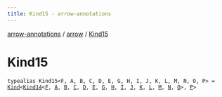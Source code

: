 ```yaml
---
title: Kind15 - arrow-annotations
---
```


[arrow-annotations](../index.html) / [arrow](index.html) / [Kind15](./-kind15.html)

# Kind15

`typealias Kind15<F, A, B, C, D, E, G, H, I, J, K, L, M, N, O, P> = `[`Kind`](-kind.html)`<`[`Kind14`](-kind14.html)`<`[`F`](-kind15.html#F)`, `[`A`](-kind15.html#A)`, `[`B`](-kind15.html#B)`, `[`C`](-kind15.html#C)`, `[`D`](-kind15.html#D)`, `[`E`](-kind15.html#E)`, `[`G`](-kind15.html#G)`, `[`H`](-kind15.html#H)`, `[`I`](-kind15.html#I)`, `[`J`](-kind15.html#J)`, `[`K`](-kind15.html#K)`, `[`L`](-kind15.html#L)`, `[`M`](-kind15.html#M)`, `[`N`](-kind15.html#N)`, `[`O`](-kind15.html#O)`>, `[`P`](-kind15.html#P)`>`